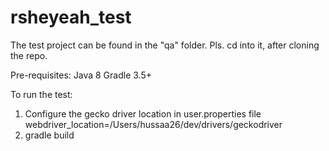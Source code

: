 # rsheyeah_test
The test project can be found in the "qa" folder. Pls. cd into it, after cloning the repo.

Pre-requisites:
Java 8
Gradle 3.5+

To run the test:
1. Configure the gecko driver location in user.properties file
webdriver_location=/Users/hussaa26/dev/drivers/geckodriver
2. gradle build
